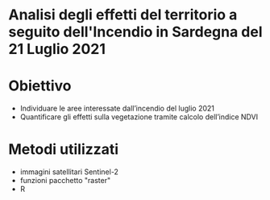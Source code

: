 
# Analisi degli effetti del territorio a seguito dell'Incendio in Sardegna del 21 Luglio 2021 


# Obiettivo

 - Individuare le aree interessate dall’incendio del luglio 2021
 - Quantificare gli effetti sulla vegetazione tramite calcolo dell’indice NDVI


  # Metodi utilizzati

  - immagini satellitari Sentinel-2
  - funzioni pacchetto "raster"
  - R
    
  

  
